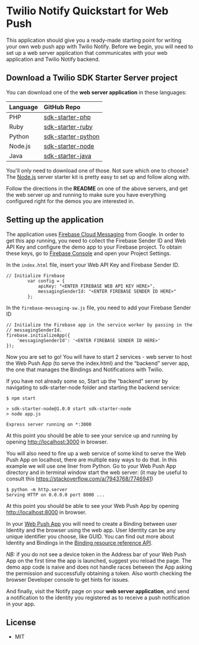 # Twilio Notify Quickstart for Web Push

This application should give you a ready-made starting point for writing your
own web push app with Twilio Notify. Before we begin, you will need to set up a
web server application that communicates with your web application and Twilio Notify backend.

## Download a Twilio SDK Starter Server project

You can download one of the **web server application** in these languages:

| Language  | GitHub Repo |
| :-------------  |:------------- |
PHP | [sdk-starter-php](https://github.com/TwilioDevEd/sdk-starter-php/)
Ruby | [sdk-starter-ruby](https://github.com/TwilioDevEd/sdk-starter-ruby/)
Python | [sdk-starter-python](https://github.com/TwilioDevEd/sdk-starter-python/)
Node.js | [sdk-starter-node](https://github.com/TwilioDevEd/sdk-starter-node/)
Java | [sdk-starter-java](https://github.com/TwilioDevEd/sdk-starter-java/)

You'll only need to download one of those. Not sure which one to choose?
The [Node.js](https://github.com/TwilioDevEd/sdk-starter-node/) server starter kit
is pretty easy to set up and follow along with.

Follow the directions in the **README** on one of the above servers, and get the web server up
and running to make sure you have everything configured right for the demos you are interested in.

## Setting up the application

The application uses [Firebase Cloud Messaging](https://firebase.google.com/docs/cloud-messaging) from Google. In order to get this app running, you need to collect the Firebase Sender ID and Web API Key and configure the demo app to your Firebase project. To obtain these keys, go to [Firebase Console](https://console.firebase.google.com/) and open your Project Settings. 

In the `index.html` file, insert your Web API Key and Firebase Sender ID.

	// Initialize Firebase
            var config = {
                apiKey: "<ENTER FIREBASE WEB API KEY HERE>",
                messagingSenderId: "<ENTER FIREBASE SENDER ID HERE>"
            };

In the `firebase-messaging-sw.js` file, you need to add your Firebase Sender ID

	// Initialize the Firebase app in the service worker by passing in the
	// messagingSenderId.
	firebase.initializeApp({
    	'messagingSenderId': '<ENTER FIREBASE SENDER ID HERE>'
	});

Now you are set to go! You will have to start 2 services - web server to host the Web Push App (to serve the index.html) and the “backend” server app, the one that manages the Bindings and Notifications with Twilio.

If you have not already some so, Start up the “backend” server by navigating to sdk-starter-node folder and starting the backend service:

	$ npm start

	> sdk-starter-node@1.0.0 start sdk-starter-node
	> node app.js

	Express server running on *:3000

At this point you should be able to see your service up and running by opening [http://localhost:3000](http://localhost:3000) in browser.

You will also need to fire up a web service of some kind to serve the Web Push App on localhost, there are multiple easy ways to do that. In this example we will use one liner from Python. Go to your Web Push App directory and in terminal window start the web server: (it may be useful to consult this https://stackoverflow.com/a/7943768/7746941) 


	$ python -m http.server
	Serving HTTP on 0.0.0.0 port 8000 ...

At this point you should be able to see your Web Push App by opening [http://localhost:8000](http://localhost:8000) in browser.

In your [Web Push App](http://localhost:8000) you will need to create a Binding between user Identity and the browser using the web app. User Identity can be any unique identifier you choose, like GUID. You can find out more about Identity and Bindings in the [Binding resource reference API](https://www.twilio.com/docs/api/notifications/rest/bindings).

*NB:* if you do not see a device token in the Address bar of your Web Push App on the first time the app is launched,  suggest you reload the page. The demo app code is naive and does not handle races between the App asking the permission and successfully obtaining a token. Also worth checking the browser Developer console to get hints for issues.

And finally, visit the Notify page on your **web server application**,
and send a notification to the identity you registered as to receive a push notification in your app.

## License

* MIT
